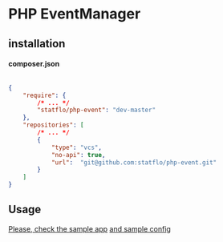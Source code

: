 # PHP EventManager

## installation

#### composer.json
```json

{
    "require": {
        /* ... */
        "statflo/php-event": "dev-master"
    },
    "repositories": [
        /* ... */
        {
            "type": "vcs",
            "no-api": true,
            "url":  "git@github.com:statflo/php-event.git"
        }
    ]
}
```

## Usage

[Please, check the sample app](bin/consumer_sample.php)
[and sample config](bin/config/config.xml)
